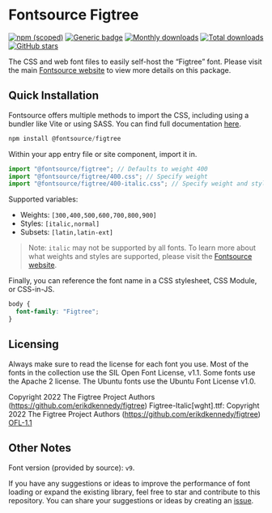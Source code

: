 # Fontsource Figtree

[![npm (scoped)](https://img.shields.io/npm/v/@fontsource/figtree?color=brightgreen)](https://www.npmjs.com/package/@fontsource/figtree) [![Generic badge](https://img.shields.io/badge/fontsource-passing-brightgreen)](https://github.com/fontsource/fontsource) [![Monthly downloads](https://badgen.net/npm/dm/@fontsource/figtree)](https://github.com/fontsource/fontsource) [![Total downloads](https://badgen.net/npm/dt/@fontsource/figtree)](https://github.com/fontsource/fontsource) [![GitHub stars](https://img.shields.io/github/stars/fontsource/fontsource.svg?style=social&label=Star)](https://github.com/fontsource/fontsource/stargazers)

The CSS and web font files to easily self-host the “Figtree” font. Please visit the main [Fontsource website](https://fontsource.org/fonts/figtree) to view more details on this package.

## Quick Installation

Fontsource offers multiple methods to import the CSS, including using a bundler like Vite or using SASS. You can find full documentation [here](https://fontsource.org/docs/getting-started/introduction).

```javascript
npm install @fontsource/figtree
```

Within your app entry file or site component, import it in.

```javascript
import "@fontsource/figtree"; // Defaults to weight 400
import "@fontsource/figtree/400.css"; // Specify weight
import "@fontsource/figtree/400-italic.css"; // Specify weight and style
```

Supported variables:
- Weights: `[300,400,500,600,700,800,900]`
- Styles: `[italic,normal]`
- Subsets: `[latin,latin-ext]`

> Note: `italic` may not be supported by all fonts. To learn more about what weights and styles are supported, please visit the [Fontsource website](https://fontsource.org/fonts/figtree).

Finally, you can reference the font name in a CSS stylesheet, CSS Module, or CSS-in-JS.

```css
body {
  font-family: "Figtree";
}
```

## Licensing
Always make sure to read the license for each font you use. Most of the fonts in the collection use the SIL Open Font License, v1.1. Some fonts use the Apache 2 license. The Ubuntu fonts use the Ubuntu Font License v1.0.

Copyright 2022 The Figtree Project Authors (https://github.com/erikdkennedy/figtree) Figtree-Italic[wght].ttf: Copyright 2022 The Figtree Project Authors (https://github.com/erikdkennedy/figtree)
[OFL-1.1](https://openfontlicense.org)

## Other Notes
Font version (provided by source): `v9`.

If you have any suggestions or ideas to improve the performance of font loading or expand the existing library, feel free to star and contribute to this repository. You can share your suggestions or ideas by creating an [issue](https://github.com/fontsource/fontsource/issues).